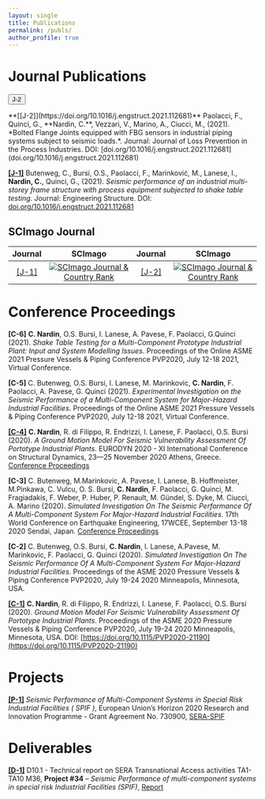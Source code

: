 ```yaml
---
layout: single
title: Publications
permalink: /publs/
author_profile: true
---
```


# Journal Publications
<form action="https://doi.org/10.1016/j.engstruct.2021.112681" method="get" target="_blank"><button type="submit">J-2</button></form>
**[[J-2]](https://doi.org/10.1016/j.engstruct.2021.112681)** Paolacci, F., Quinci, G., **Nardin, C.**, Vezzari, V., Marino, A., Ciucci, M., (2021). *Bolted Flange Joints equipped with FBG sensors in industrial piping systems subject to seismic loads.*. Journal: Journal of Loss Prevention in the Process Industries. DOI: [doi.org/10.1016/j.engstruct.2021.112681](doi.org/10.1016/j.engstruct.2021.112681)

<!-- ## Abstract
The vulnerability of major-hazard industrial plants to natural hazards has been recognized as an emergent issue whose importance is underlined by the Sendai Framework, established immediately after the Tohoku earthquake of 2011, in Japan. Hence, seismic risk analysis is of paramount importance as testified
by the intense research activity that characterized the last years. In this respect, structural health monitoring can represent a valuable tool able to strongly help the decision-making phase. Along this main vein, optical fibers (OFs) represent a class of sensors able to both monitor critical conditions, as leakage of hazardous material, and activate safety barriers, if any. More precisely, optical fibers represent an economic solution, whose characteristics appear particularly suitable for dangerous environments like major-hazard plants. However, investigations relevant to their use for seismic monitoring of chemical/petrochemical plants are rather limited, especially when subject to strong dynamic excitations. As a result, this paper deals with the analysis of optical fiber Bragg gratings (FBGs) applied to bolted flange joints (BFJ) under cyclic loadings. More precisely, two experimental programs, i.e., a cyclic test on a single BFJ and a series of shaking table tests on BFJs of a multicomponent system, demonstrated the effectiveness of the proposed monitoring systems in detecting hazardous conditions and, thus, their potential use in conjunction with safety barriers.
 -->
**[[J-1]](https://doi.org/10.1016/j.engstruct.2021.112681)** Butenweg, C., Bursi, O.S., Paolacci, F., Marinković, M., Lanese, I., **Nardin, C.**, Quinci, G., (2021). *Seismic performance of an industrial multi-storey frame structure with process equipment subjected to shake table testing*. Journal: Engineering Structure. DOI: [doi.org/10.1016/j.engstruct.2021.112681](doi.org/10.1016/j.engstruct.2021.112681)

<!-- ## Abstract
Past earthquakes demonstrated the high vulnerability of industrial facilities equipped with complex process technologies leading to serious damage of process equipment and multiple and simultaneous release of hazardous substances. Nonetheless, current standards for seismic design of industrial facilities are considered inadequate to guarantee proper safety conditions against exceptional events entailing loss of containment and related consequences. On these premises, the SPIF project -Seismic Performance of Multi-Component Systems in Special Risk Industrial Facilities- was proposed within the framework of the European H2020 SERA funding scheme. In detail, the objective of the SPIF project is the investigation of the seismic behaviour of a representative industrial multistorey frame structure equipped with complex process components by means of shaking table tests. Along this main vein and in a  erformance-based design perspective, the issues investigated in depth are the interaction between a primary moment resisting frame (MRF) steel structure and secondary process components that influence the performance of the whole system; and a proper check of floor spectra predictions. The evaluation of experimental data clearly shows a favourable performance of the MRF structure, some weaknesses of local details due to the interaction between floor crossbeams and process components and, finally, the overconservatism of current
design standards w.r.t. floor spectra predictions.
 -->
## SCImago Journal
| Journal |  SCImago| Journal| SCImago|
| :-----: | :---: | :-----: | :---: |
|[[J-1]](https://doi.org/10.1016/j.engstruct.2021.112681)|<a href="https://www.scimagojr.com/journalsearch.php?q=15652&amp;tip=sid&amp;exact=no" title="SCImago Journal &amp; Country Rank"><img border="0" src="https://www.scimagojr.com/journal_img.php?id=15652" alt="SCImago Journal &amp; Country Rank"  /></a>|[[J-2]](https://doi.org/10.1016/j.engstruct.2021.112681)| <a href="https://www.scimagojr.com/journalsearch.php?q=13559&amp;tip=sid&amp;exact=no" title="SCImago Journal &amp; Country Rank"><img border="0" src="https://www.scimagojr.com/journal_img.php?id=13559" alt="SCImago Journal &amp; Country Rank"  /></a> |

# Conference Proceedings

**[C-6]** **C. Nardin**, O.S. Bursi, I. Lanese, A. Pavese, F. Paolacci, G.Quinci (2021). *Shake Table Testing for a Multi-Component Prototype Industrial Plant: Input and System Modelling Issues*. Proceedings of the Online ASME 2021 Pressure Vessels & Piping Conference PVP2020, July 12-18 2021, Virtual Conference. 

**[C-5]** C. Butenweg, O.S. Bursi, I. Lanese, M. Marinkovic, **C. Nardin**, F. Paolacci, A. Pavese, G. Quinci (2021). *Experimental Investigation on the Seismic Performance of a Multi-Component System for Major-Hazard Industrial Facilities*. Proceedings of the Online ASME 2021 Pressure Vessels & Piping Conference PVP2020, July 12-18 2021, Virtual Conference.

**[[C-4]](https://generalconferencefiles.s3-eu-west-1.amazonaws.com/eurodyn_2020_ebook_procedings_vol2.pdf)** **C. Nardin**, R. di Filippo, R. Endrizzi, I. Lanese, F. Paolacci, O.S. Bursi (2020). *A Ground Motion Model For Seismic Vulnerability Assessment Of Portotype Industrial Plants*. EURODYN 2020 - XI International Conference on Structural Dynamics, 23—25 November 2020 Athens, Greece. [Conference Proceedings](https://generalconferencefiles.s3-eu-west-1.amazonaws.com/eurodyn_2020_ebook_procedings_vol2.pdf)

**[C-3]** C. Butenweg, M.Marinkovic, A. Pavese, I. Lanese, B. Hoffmeister, M.Pinkawa, C. Vulcu,  O. S. Bursi, **C. Nardin**, F. Paolacci, G. Quinci, M. Fragiadakis, F. Weber, P. Huber, P. Renault, M. Gündel, S. Dyke, M. Ciucci, A. Marino (2020). *Simulated Investigation On The Seismic Performance Of A Multi-Component System For Major-Hazard Industrial Facilities*. 17th World Conference on Earthquake Engineering, 17WCEE, September 13-18 2020 Sendai, Japan. [Conference Proceedings](http://17wcee.jp/links.php)

**[C-2]** C. Butenweg, O.S. Bursi, **C. Nardin**, I. Lanese, A.Pavese, M. Marinkovic, F. Paolacci, G. Quinci (2020). *Simulated Investigation On The Seismic Performance Of A Multi-Component System For Major-Hazard Industrial Facilities*. Proceedings of the ASME 2020 Pressure Vessels & Piping Conference PVP2020, July 19-24 2020 Minneapolis, Minnesota, USA.

**[[C-1]](https://doi.org/10.1115/PVP2020-21190)** **C. Nardin**, R. di Filippo, R. Endrizzi, I. Lanese, F. Paolacci, O.S. Bursi (2020). *Ground Motion Model For Seismic Vulnerability Assessment Of Portotype Industrial Plants*. Proceedings of the ASME 2020 Pressure Vessels & Piping Conference PVP2020, July 19-24 2020 Minneapolis, Minnesota, USA. DOI: [https://doi.org/10.1115/PVP2020-21190](https://doi.org/10.1115/PVP2020-21190)


# Projects

**[[P-1]](https://sera-ta.eucentre.it/shake-table-tests-of-a-special-risk-industrial-facility-at-eucentre-laboratories/)** *Seismic Performance of Multi-Component Systems in Special Risk Industrial Facilities ( SPIF )*, European Union’s Horizon 2020 Research and Innovation Programme - Grant Agreement No. 730900, [SERA-SPIF](https://sera-ta.eucentre.it/shake-table-tests-of-a-special-risk-industrial-facility-at-eucentre-laboratories/)

# Deliverables

**[[D-1]](http://static.seismo.ethz.ch/SERA/TA/SERA_D10.1_Technical_report_on_SERA_Transnational_Access_activities_TA1-TA10_M36.pdf)** D10.1 - Technical report on SERA Transnational Access activities TA1-TA10 M36, **Project #34** – *Seismic Performance of multi-component systems in special risk Industrial Facilities (SPIF)*, [Report](http://static.seismo.ethz.ch/SERA/TA/SERA_D10.1_Technical_report_on_SERA_Transnational_Access_activities_TA1-TA10_M36.pdf)


